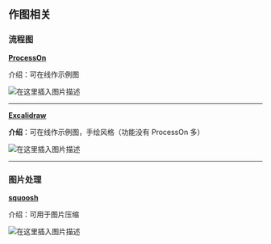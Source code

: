 ## 作图相关

### 流程图

[**ProcessOn**](https://www.processon.com/)

介绍：可在线作示例图

![在这里插入图片描述](https://img-blog.csdnimg.cn/20210618184109641.png)



--------

**[Excalidraw](https://excalidraw.com/)**

**介绍**：可在线作示例图，手绘风格（功能没有 ProcessOn 多）

![在这里插入图片描述](https://img-blog.csdnimg.cn/20210618184148469.png)



-----

### 图片处理

**[squoosh](https://squoosh.app/)**

介绍：可用于图片压缩

![在这里插入图片描述](https://img-blog.csdnimg.cn/20210618194403423.png)